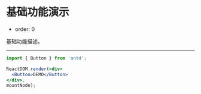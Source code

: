 # 基础功能演示

- order: 0

基础功能描述。

---

````jsx
import { Button } from 'antd';

ReactDOM.render(<div>
  <Button>DEMO</Button>
</div>,
mountNode);
````

<style>
#components-button-demo-basic .ant-btn {
  margin-right: 8px;
  margin-bottom: 12px;
}
</style>
